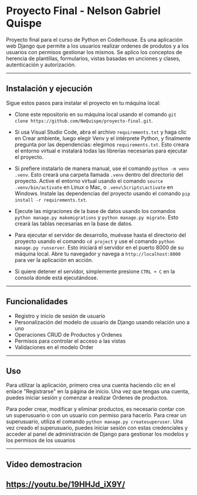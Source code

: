 # Proyecto Final - Nelson Gabriel Quispe

Proyecto final para el curso de Python en Coderhouse. Es una aplicación web Django que permite a los usuarios realizar ordenes de produtos y a los usuarios con permisos gestionar los mismos. Se aplico los conceptos de herencia de plantillas, formularios, vistas basadas en unciones y clases, autenticación y autorización.

---
## Instalación y ejecución

Sigue estos pasos para instalar el proyecto en tu máquina local:

- Clone este repositorio en su máquina local usando el comando `git clone https://github.com/NeQuispe/proyecto-final.git`.

- Si usa Visual Studio Code, abra el archivo `requirements.txt` y haga clic en Crear ambiente, luego elegir Venv y el intérprete Python, y finalmente pregunta por las dependencias: elegimos `requirements.txt`. Esto creara el entorno virtual e instalará todas las librerías necesarias para ejecutar el proyecto.

- Si prefiere instalarlo de manera manual, use el comando `python -m venv .venv`. Esto creará una carpeta llamada `.venv` dentro del directorio del proyecto.
Active el entorno virtual usando el comando `source .venv/bin/activate` en Linux o Mac, o `.venv\Scripts\activate` en Windows.
Instale las dependencias del proyecto usando el comando `pip install -r requirements.txt`. 

- Ejecute las migraciones de la base de datos usando los comandos `python manage.py makemigrations` y `python manage.py migrate`. Esto creará las tablas necesarias en la base de datos.

- Para ejecutar el servidor de desarrollo, muévase hasta el directorio del proyecto usando el comando `cd project` y use el comando `python manage.py runserver`. Esto iniciará el servidor en el puerto 8000 de su máquina local. Abre tu navegador y navega a `http://localhost:8000` para ver la aplicación en acción.

- Si quiere detener el servidor, simplemente presione `CTRL + C` en la consola donde está ejecutándose.

---
## Funcionalidades
- Registro y inicio de sesión de usuario
- Personalización del modelo de usuario de Django usando relación uno a uno
- Operaciones CRUD de Productos y Ordenes
- Permisos para controlar el acceso a las vistas
- Validaciones en el modelo Order

---
## Uso

Para utilizar la aplicación, primero crea una cuenta haciendo clic en el enlace "Registrarse" en la página de inicio. Una vez que tengas una cuenta, puedes iniciar sesión y comenzar a realizar Ordenes de productos.

Para poder crear, modificar y eliminar productos, es necesario contar con un superusuario o con un usuario con permiso para hacerlo.
Para crear un superusuario, utiliza el comando `python manage.py createsuperuser`. Una vez creado el superusuario, puedes iniciar sesión con estas credenciales y acceder al panel de administración de Django para gestionar los modelos y los permisos de los usuarios

---
## Video demostracion

https://youtu.be/19HHJd_iX9Y/
---
